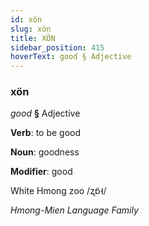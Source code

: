 ```yaml
---
id: xön
slug: xön
title: XÖN
sidebar_position: 415
hoverText: good § Adjective
---
```


### xön

*good* **§** Adjective

**Verb**: to be good

**Noun**: goodness

**Modifier**: good

White Hmong zoo /ʐɒ̃˧/

*Hmong-Mien Language Family*
